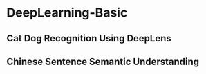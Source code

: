 # DeepLearning-Basic

## Cat Dog Recognition Using DeepLens

## Chinese Sentence Semantic Understanding
